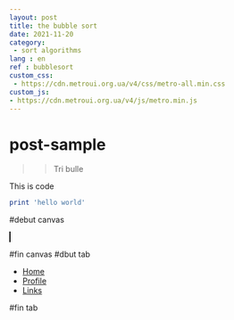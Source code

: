 ```yaml
---
layout: post
title: the bubble sort
date: 2021-11-20
category: 
 - sort algorithms 
lang : en
ref : bubblesort
custom_css:
 - https://cdn.metroui.org.ua/v4/css/metro-all.min.css
custom_js:
- https://cdn.metroui.org.ua/v4/js/metro.min.js
---
```

# post-sample
> >Tri bulle

This is code
```ruby
print 'hello world'
```

#debut canvas

<canvas id="myCanvas" width="200" height="100" style="border:1px solid #000000;">
</canvas> 

<script>
var c = document.getElementById("myCanvas");
var ctx = c.getContext("2d");
ctx.beginPath();
ctx.arc(95, 50, 40, 0, 2 * Math.PI);
ctx.stroke();
</script> 

#fin canvas
#dbut tab
<ul class="bottom" data-role="tabs">
    <li><a href="#">Home</a></li>
    <li><a href="#">Profile</a></li>
    <li><a href="#">Links</a></li>
</ul>
#fin tab
